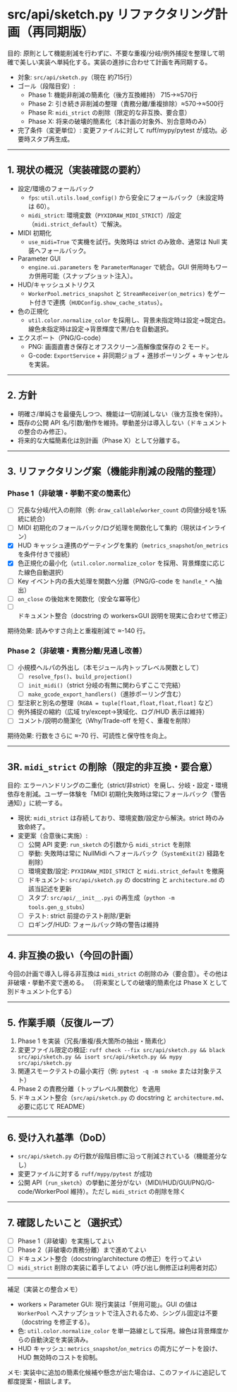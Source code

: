 # src/api/sketch.py リファクタリング計画（再同期版）

目的: 原則として機能削減を行わずに、不要な重複/分岐/例外捕捉を整理して明確で美しい実装へ単純化する。実装の進捗に合わせて計画を再同期する。

- 対象: `src/api/sketch.py`（現在 約715行）
- ゴール（段階目安）:
  - Phase 1: 機能非削減の簡素化（後方互換維持） 715→≈570行
  - Phase 2: 引き続き非削減の整理（責務分離/重複排除）≈570→≈500行
  - Phase R: `midi_strict` の削除（限定的な非互換、要合意）
  - Phase X: 将来の破壊的簡素化（本計画の対象外、別合意時のみ）
- 完了条件（変更単位）: 変更ファイルに対して ruff/mypy/pytest が成功。必要時スタブ再生成。

---

## 1. 現状の概況（実装確認の要約）
- 設定/環境のフォールバック
  - `fps`: `util.utils.load_config()` から安全にフォールバック（未設定時は 60）。
  - `midi_strict`: 環境変数（`PYXIDRAW_MIDI_STRICT`）/設定（`midi.strict_default`）で解決。
- MIDI 初期化
  - `use_midi=True` で実機を試行。失敗時は strict のみ致命、通常は Null 実装へフォールバック。
- Parameter GUI
  - `engine.ui.parameters` を `ParameterManager` で統合。GUI 併用時もワーカ併用可能（スナップショット注入）。
- HUD/キャッシュメトリクス
  - `WorkerPool.metrics_snapshot` と `StreamReceiver(on_metrics)` をゲート付きで連携（`HUDConfig.show_cache_status`）。
- 色の正規化
  - `util.color.normalize_color` を採用し、背景未指定時は設定→既定白。線色未指定時は設定→背景輝度で黒/白を自動選択。
- エクスポート（PNG/G-code）
  - PNG: 画面直書き保存とオフスクリーン高解像度保存の 2 モード。
  - G-code: `ExportService` + 非同期ジョブ + 進捗ポーリング + キャンセルを実装。

---

## 2. 方針
- 明確さ/単純さを最優先しつつ、機能は一切削減しない（後方互換を保持）。
- 既存の公開 API 名/引数/動作を維持。挙動差分は導入しない（ドキュメントの整合のみ修正）。
- 将来的な大幅簡素化は別計画（Phase X）として分離する。

---

## 3. リファクタリング案（機能非削減の段階的整理）

### Phase 1（非破壊・挙動不変の簡素化）
- [ ] 冗長な分岐/代入の削除（例: `draw_callable`/`worker_count` の同値分岐を1系統に統合）
- [ ] MIDI 初期化のフォールバック/ログ処理を関数化して集約（現状はインライン）
- [x] HUD キャッシュ連携のゲーティングを集約（`metrics_snapshot`/`on_metrics` を条件付きで接続）
- [x] 色正規化の最小化（`util.color.normalize_color` を採用、背景輝度に応じた線色自動選択）
- [ ] Key イベント内の長大処理を関数へ分離（PNG/G-code を `handle_*` へ抽出）
- [ ] `on_close` の後始末を関数化（安全な冪等化）
- [ ] ドキュメント整合（docstring の workers×GUI 説明を現実に合わせて修正）

期待効果: 読みやすさ向上と重複削減で ≈-140 行。

### Phase 2（非破壊・責務分離/見通し改善）
- [ ] 小規模ヘルパの外出し（本モジュール内トップレベル関数として）
  - [ ] `resolve_fps()`、`build_projection()`
  - [ ] `init_midi()`（strict 分岐の有無に関わらずここで完結）
  - [ ] `make_gcode_export_handlers()`（進捗ポーリング含む）
- [ ] 型注釈と別名の整理（`RGBA = tuple[float,float,float,float]` など）
- [ ] 例外捕捉の縮約（広域 try/except→狭域化、ログ/HUD 表示は維持）
- [ ] コメント/説明の簡潔化（Why/Trade-off を短く、重複を削除）

期待効果: 行数をさらに ≈-70 行、可読性と保守性を向上。

---

## 3R. `midi_strict` の削除（限定的非互換・要合意）

目的: エラーハンドリングの二重化（strict/非strict）を廃し、分岐・設定・環境依存を削減。ユーザー体験を「MIDI 初期化失敗時は常にフォールバック（警告通知）」に統一する。

- 現状: `midi_strict` は存続しており、環境変数/設定から解決。strict 時のみ致命終了。
- 変更案（合意後に実施）:
  - [ ] 公開 API 変更: `run_sketch` の引数から `midi_strict` を削除
  - [ ] 挙動: 失敗時は常に NullMidi へフォールバック（`SystemExit(2)` 経路を削除）
  - [ ] 環境変数/設定: `PYXIDRAW_MIDI_STRICT` と `midi.strict_default` を撤廃
  - [ ] ドキュメント: `src/api/sketch.py` の docstring と `architecture.md` の該当記述を更新
  - [ ] スタブ: `src/api/__init__.pyi` の再生成（`python -m tools.gen_g_stubs`）
  - [ ] テスト: strict 前提のテスト削除/更新
  - [ ] ロギング/HUD: フォールバック時の警告は維持

---

## 4. 非互換の扱い（今回の計画）
今回の計画で導入し得る非互換は `midi_strict` の削除のみ（要合意）。その他は非破壊・挙動不変で進める。
（将来案としての破壊的簡素化は Phase X として別ドキュメント化する）

---

## 5. 作業手順（反復ループ）
1) Phase 1 を実装（冗長/重複/長大箇所の抽出・簡素化）
2) 変更ファイル限定の検証: `ruff check --fix src/api/sketch.py && black src/api/sketch.py && isort src/api/sketch.py && mypy src/api/sketch.py`
3) 関連スモークテストの最小実行（例: `pytest -q -m smoke` または対象テスト）
4) Phase 2 の責務分離（トップレベル関数化）を適用
5) ドキュメント整合（`src/api/sketch.py` の docstring と `architecture.md`、必要に応じて README）

---

## 6. 受け入れ基準（DoD）
- `src/api/sketch.py` の行数が段階目標に沿って削減されている（機能差分なし）
- 変更ファイルに対する `ruff/mypy/pytest` が成功
- 公開 API（`run_sketch`）の挙動に差分がない（MIDI/HUD/GUI/PNG/G-code/WorkerPool 維持）。ただし `midi_strict` の削除を除く

---

## 7. 確認したいこと（選択式）
- [ ] Phase 1（非破壊）を実施してよい
- [ ] Phase 2（非破壊の責務分離）まで進めてよい
- [ ] ドキュメント整合（docstring/architecture の修正）を行ってよい
- [ ] `midi_strict` 削除の実装に着手してよい（呼び出し側修正は利用者対応）

---

補足（実装との整合メモ）
- workers × Parameter GUI: 現行実装は「併用可能」。GUI の値は `WorkerPool` へスナップショットで注入されるため、シングル固定は不要（docstring を修正する）。
- 色: `util.color.normalize_color` を単一路線として採用。線色は背景輝度からの自動決定を実装済み。
- HUD キャッシュ: `metrics_snapshot`/`on_metrics` の両方にゲートを設け、HUD 無効時のコストを抑制。

メモ: 実装中に追加の簡素化候補や懸念が出た場合は、このファイルに追記して都度提案・相談します。
